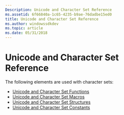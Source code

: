 ```yaml
---
Description: Unicode and Character Set Reference
ms.assetid: 6f66840a-1c65-4235-b9ae-76dadbe15ed0
title: Unicode and Character Set Reference
ms.author: windowssdkdev
ms.topic: article
ms.date: 05/31/2018
---
```


# Unicode and Character Set Reference

The following elements are used with character sets:

-   [Unicode and Character Set Functions](unicode-and-character-set-functions.md)
-   [Unicode and Character Set Macros](unicode-and-character-set-macros.md)
-   [Unicode and Character Set Structures](unicode-and-character-set-structures.md)
-   [Unicode and Character Set Constants](unicode-and-character-set-constants.md)

 

 



